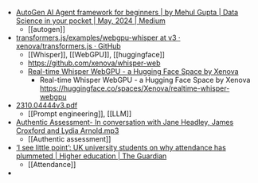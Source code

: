 - [AutoGen AI Agent framework for beginners | by Mehul Gupta | Data Science in your pocket | May, 2024 | Medium](https://medium.com/data-science-in-your-pocket/autogen-ai-agent-framework-for-beginners-fb6bb8575246)
	- [[autogen]]
- [transformers.js/examples/webgpu-whisper at v3 · xenova/transformers.js · GitHub](https://github.com/xenova/transformers.js/tree/v3/examples/webgpu-whisper)
	- [[Whisper]], [[WebGPU]], [[huggingface]]
	- https://github.com/xenova/whisper-web
	- [Real-time Whisper WebGPU - a Hugging Face Space by Xenova](https://huggingface.co/spaces/Xenova/realtime-whisper-webgpu)
		- Real-time Whisper WebGPU - a Hugging Face Space by Xenova
		  https://huggingface.co/spaces/Xenova/realtime-whisper-webgpu
- [2310.04444v3.pdf](https://arxiv.org/pdf/2310.04444)
	- [[Prompt engineering]], [[LLM]]
- [Authentic Assessment- In conversation with Jane Headley, James Croxford and Lydia Arnold.mp3](https://figshare.edgehill.ac.uk/articles/media/Authentic_Assessment-_In_conversation_with_Jane_Headley_James_Croxford_and_Lydia_Arnold_mp3/25610979/1)
	- [[Authentic assessment]]
- [‘I see little point’: UK university students on why attendance has plummeted | Higher education | The Guardian](https://www.theguardian.com/education/article/2024/may/28/i-see-little-point-uk-university-students-on-why-attendance-has-plummeted)
	- [[Attendance]]
-